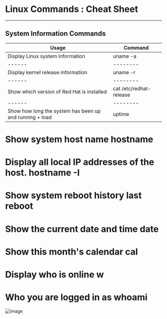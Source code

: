 # Linux Commands : Cheat Sheet
---

## System Information Commands
Usage | Command
------|--------
Display Linux system information	| uname -a
------|--------	
Display kernel release information	| uname -r
------|--------	
Show which version of Red Hat is installed	| cat /etc/redhat-release
------|--------	
Show how long the system has been up and running + load	| uptime
	
	
# Show system host name	hostname
	
	
# Display all local IP addresses of the host.	hostname -I
	
	
# Show system reboot history	last reboot
	
	
# Show the current date and time	date
	
	
# Show this month's calendar	cal
	
	
# Display who is online	w
	
	
# Who you are logged in as	whoami
![image](https://github.com/subodh-r-gupta/Linux-administration-notes/assets/89509047/0213e6e1-7b0e-47ca-a419-f43884c1cc49)
